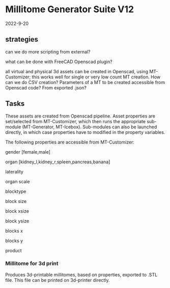 # Millitome Generator Suite V12

2022-9-20

## strategies

can we do more scripting from external?

what can be done with FreeCAD Openscad plugin?

all virtual and physical 3d assets can be created in Openscad, using MT-Customizer; this works well for single or very low count MT creation. How can we do CSV creation? Parameters of a MT to be created accessible from Openscad code? From exported .json?

## Tasks

These assets are created from Openscad pipeline. Asset properties are set/selected from MT-Customizer, which then runs the appropriate sub-module (MT-Generator, MT-Icebox). Sub-modules can also be launched directly, in which case properties have to modified in the property variables.

The following properties are accessible from MT-Customizer:

gender [female,male]

organ [kidney_l,kidney_r,spleen,pancreas,banana]

laterality

organ scale

blocktype

block size

block xsize

block ysize

blocks x

blocks y

product

### Millitome for 3d print

Produces 3d-printable millitomes, based on properties, exported to .STL file. This file can be printed on 3d-printer directly.












